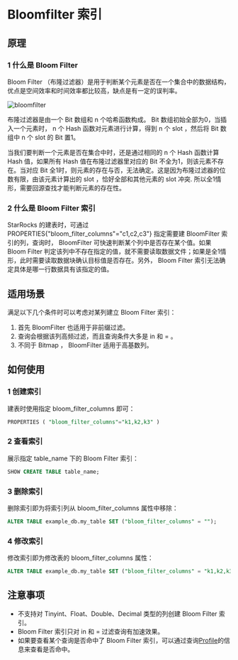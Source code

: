 # Bloomfilter 索引

## 原理

### **1 什么是 Bloom Filter**

Bloom Filter （布隆过滤器）是用于判断某个元素是否在一个集合中的数据结构，优点是空间效率和时间效率都比较高，缺点是有一定的误判率。

![bloomfilter](../assets/3.7.1.png)

布隆过滤器是由一个 Bit 数组和 n 个哈希函数构成。 Bit 数组初始全部为0，当插入一个元素时， n 个 Hash 函数对元素进行计算，得到 n 个 slot ，然后将 Bit 数组中 n 个 slot 的 Bit 置1。

当我们要判断一个元素是否在集合中时，还是通过相同的 n 个 Hash 函数计算 Hash 值，如果所有 Hash 值在布隆过滤器里对应的 Bit 不全为1，则该元素不存在。当对应 Bit 全1时，则元素的存在与否，无法确定。这是因为布隆过滤器的位数有限，由该元素计算出的 slot ，恰好全部和其他元素的 slot 冲突.  所以全1情形，需要回源查找才能判断元素的存在性。

### **2 什么是 Bloom Filter 索引**

StarRocks 的建表时，可通过 PROPERTIES{"bloom\_filter\_columns"="c1,c2,c3"} 指定需要建 BloomFilter 索引的列，查询时， BloomFilter 可快速判断某个列中是否存在某个值。如果 Bloom Filter 判定该列中不存在指定的值，就不需要读取数据文件；如果是全1情形，此时需要读取数据块确认目标值是否存在。另外， Bloom Filter 索引无法确定具体是哪一行数据具有该指定的值。

## 适用场景

满足以下几个条件时可以考虑对某列建立 Bloom Filter 索引：

1. 首先 BloomFilter 也适用于非前缀过滤。
2. 查询会根据该列高频过滤，而且查询条件大多是 in 和 = 。
3. 不同于 Bitmap ， BloomFilter 适用于高基数列。

## 如何使用

### **1 创建索引**

建表时使用指定 bloom\_filter\_columns 即可：

~~~ SQL
PROPERTIES ( "bloom_filter_columns"="k1,k2,k3" )
~~~

### **2 查看索引**

展示指定 table\_name 下的 Bloom Filter 索引：

~~~ SQL
SHOW CREATE TABLE table_name;
~~~

### **3 删除索引**

删除索引即为将索引列从 bloom\_filter\_columns 属性中移除：

~~~SQL
ALTER TABLE example_db.my_table SET ("bloom_filter_columns" = "");
~~~

### **4 修改索引**

修改索引即为修改表的 bloom\_filter\_columns 属性：

~~~SQL
ALTER TABLE example_db.my_table SET ("bloom_filter_columns" = "k1,k2,k3");
~~~

## 注意事项

* 不支持对 Tinyint、Float、Double、Decimal 类型的列创建 Bloom Filter 索引。
* Bloom Filter 索引只对 in 和 = 过滤查询有加速效果。
* 如果要查看某个查询是否命中了 Bloom Filter 索引，可以通过查询[Profile](https://docs.starrocks.com/zh-cn/main/administration/Query_planning#profile%E5%88%86%E6%9E%90)的信息来查看是否命中。
